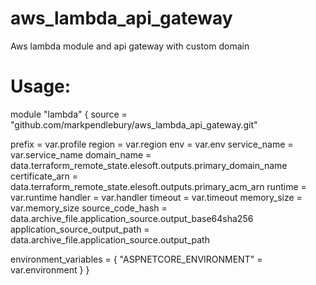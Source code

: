 # aws_lambda_api_gateway
Aws lambda module and api gateway with custom domain


# Usage: 

module "lambda" {
  source = "github.com/markpendlebury/aws_lambda_api_gateway.git"

  prefix                         = var.profile
  region                         = var.region
  env                            = var.env
  service_name                   = var.service_name
  domain_name                    = data.terraform_remote_state.elesoft.outputs.primary_domain_name
  certificate_arn                = data.terraform_remote_state.elesoft.outputs.primary_acm_arn
  runtime                        = var.runtime
  handler                        = var.handler
  timeout                        = var.timeout
  memory_size                    = var.memory_size
  source_code_hash               = data.archive_file.application_source.output_base64sha256
  application_source_output_path = data.archive_file.application_source.output_path

  environment_variables = {
    "ASPNETCORE_ENVIRONMENT" = var.environment
  }
}
